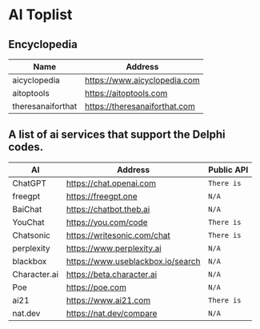 # AI Toplist

## Encyclopedia
Name | Address |
|---|---|
| aicyclopedia | https://www.aicyclopedia.com |
| aitoptools | https://aitoptools.com |
| theresanaiforthat | https://theresanaiforthat.com |


## A list of ai services that support the Delphi codes.
AI | Address | Public API |
|---|---|---|
| ChatGPT | https://chat.openai.com | `There is` |
| freegpt | https://freegpt.one | `N/A` |
| BaiChat | https://chatbot.theb.ai | `N/A` |
| YouChat | https://you.com/code | `There is` |
| Chatsonic | https://writesonic.com/chat | `There is` |
| perplexity | https://www.perplexity.ai | `N/A` |
| blackbox | https://www.useblackbox.io/search | `N/A` |
| Character.ai | https://beta.character.ai | `N/A` |
| Poe | https://poe.com | `N/A` |
| ai21 | https://www.ai21.com | `There is` |
| nat.dev | https://nat.dev/compare | `N/A` |






